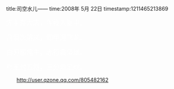 title:司空水儿——
time:2008年 5月 22日
timestamp:1211465213869

<P><FONT color="#ffffff" size="4" >先主存大志，挥鞭入蜀中。</FONT></P>  <P><FONT color="#ffffff" size="4" >含泪次落凤，卸甲迎飞龙。</FONT></P>  <P><FONT color="#ffffff" size="4" >白刃服懦主，赤符震枭雄。</FONT></P>  <P><FONT color="#ffffff" size="4" >称王封五将，三分鼎足成。</FONT></P>  <P style="TEXT-INDENT: 2em;"  ><A rel="nofollow" href="http://user.qzone.qq.com/805482162"  >http://user.qzone.qq.com/805482162</A></P>
